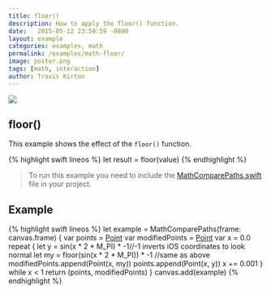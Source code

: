 ```yaml
---
title: floor()
description: How to apply the floor() function.
date:   2015-05-12 23:59:59 -0800
layout: example
categories: examples, math
permalink: /examples/math-floor/
image: poster.png
tags: [math, interaction]
author: Travis Kirton
---
```

![](floor.png)

## floor()
This example shows the effect of the `floor()` function.

{% highlight swift lineos %}
let result = floor(value)
{% endhighlight %}

> To run this example you need to include the [MathComparePaths.swift](https://gist.github.com/C4Framework/0705e9ad451fa2b655075ad72432ca46) file in your project.

## Example
{% highlight swift lineos %}
let example = MathComparePaths(frame: canvas.frame) {
    var points = [Point]()
    var modifiedPoints = [Point]()
    var x = 0.0
    repeat {
        let y = sin(x * 2 * M_PI) * -1//-1 inverts iOS coordinates to look normal
        let my = floor(sin(x * 2 * M_PI)) * -1 //same as above
        modifiedPoints.append(Point(x, my))
        points.append(Point(x, y))
        x += 0.001
    } while x < 1
    return (points, modifiedPoints)
}
canvas.add(example)
{% endhighlight %}
